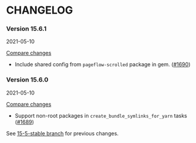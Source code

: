 # CHANGELOG

### Version 15.6.1

2021-05-10

[Compare changes](https://github.com/codevise/pageflow/compare/v15.6.0...v15.6.1)

- Include shared config from `pageflow-scrolled` package in gem.
  ([#1690](https://github.com/codevise/pageflow/pull/1690))

### Version 15.6.0

2021-05-10

[Compare changes](https://github.com/codevise/pageflow/compare/15-5-stable...v15.6.0)

- Support non-root packages in `create_bundle_symlinks_for_yarn` tasks
  ([#1689](https://github.com/codevise/pageflow/pull/1689))

See
[15-5-stable branch](https://github.com/codevise/pageflow/blob/15-5-stable/CHANGELOG.md)
for previous changes.
